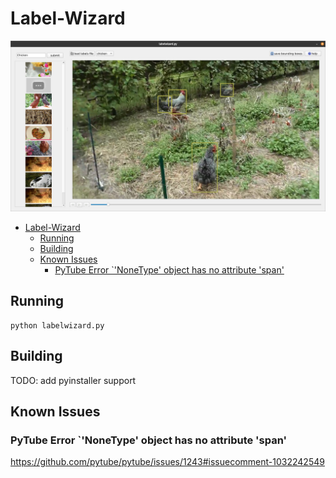 # Label-Wizard

![alt text](https://github.com/joshwinebrener/label-wizard/blob/master/screenshot.png?raw=true)

- [Label-Wizard](#label-wizard)
  - [Running](#running)
  - [Building](#building)
  - [Known Issues](#known-issues)
    - [PyTube Error `'NoneType' object has no attribute 'span'](#pytube-error-nonetype-object-has-no-attribute-span)

## Running

```
python labelwizard.py
```

## Building

TODO: add pyinstaller support

## Known Issues

### PyTube Error `'NoneType' object has no attribute 'span'

https://github.com/pytube/pytube/issues/1243#issuecomment-1032242549
